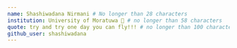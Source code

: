 ```yaml
---
name: Shashiwadana Nirmani # No longer than 28 characters
institution: University of Moratuwa 🚩 # no longer than 58 characters
quote: try and try one day you can fly!!! # no longer than 100 characters, avoid using quotes(") to guarantee the format remains the same.
github_user: shashiwadana
---
```


